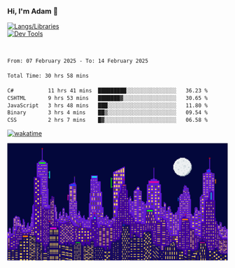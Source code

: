 ### Hi, I'm Adam 👋

[![Langs/Libraries](https://skillicons.dev/icons?i=cs,dotnet,js,css,html,sass,ts,jquery,bootstrap)](https://skillicons.dev)
<br/>
[![Dev Tools](https://skillicons.dev/icons?i=git,github,githubactions,visualstudio)](https://skillicons.dev)

<br/>

<!--START_SECTION:waka-->

```txt
From: 07 February 2025 - To: 14 February 2025

Total Time: 30 hrs 58 mins

C#           11 hrs 41 mins  █████████░░░░░░░░░░░░░░░░   36.23 %
CSHTML       9 hrs 53 mins   ███████▓░░░░░░░░░░░░░░░░░   30.65 %
JavaScript   3 hrs 48 mins   ███░░░░░░░░░░░░░░░░░░░░░░   11.80 %
Binary       3 hrs 4 mins    ██▒░░░░░░░░░░░░░░░░░░░░░░   09.54 %
CSS          2 hrs 7 mins    █▓░░░░░░░░░░░░░░░░░░░░░░░   06.58 %
```

<!--END_SECTION:waka-->

[![wakatime](https://wakatime.com/badge/user/2234bda2-efd3-47c5-8724-79108edfe9aa.svg)](https://wakatime.com/@2234bda2-efd3-47c5-8724-79108edfe9aa)

![Pixelated city at night](./media/city.gif)
